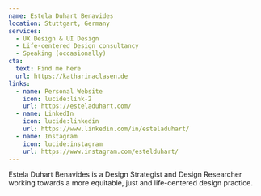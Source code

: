 ```yaml
---
name: Estela Duhart Benavides
location: Stuttgart, Germany
services:
  - UX Design & UI Design
  - Life-centered Design consultancy
  - Speaking (occasionally)
cta:
  text: Find me here
  url: https://katharinaclasen.de
links:
  - name: Personal Website
    icon: lucide:link-2
    url: https://esteladuhart.com/
  - name: LinkedIn
    icon: lucide:linkedin
    url: https://www.linkedin.com/in/esteladuhart/
  - name: Instagram
    icon: lucide:instagram
    url: https://www.instagram.com/estelduhart/
---
```


Estela Duhart Benavides is a Design Strategist and Design Researcher working towards a more equitable, just and life-centered design practice.
